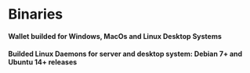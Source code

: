 # Binaries
#### Wallet builded for Windows, MacOs and Linux Desktop Systems
#### Builded Linux Daemons for server and desktop system: Debian 7+ and Ubuntu 14+ releases

